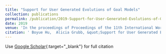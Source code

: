 ```yaml
---
title: "Support for User Generated Evolutions of Goal Models"
collection: publications
permalink: /publication/2019-Support-for-User-Generated-Evolutions-of-Goal-Models
date: 2019
venue: 'In the proceedings of Proceedings of the 11th International Workshop on Modeling in Software Engineering textbackslashnormalfont (textbackslashbf MiSE)'
citation: ' Boyue Hu,  Alicia Grubb, &quot;Support for User Generated Evolutions of Goal Models.&quot; In the proceedings of Proceedings of the 11th International Workshop on Modeling in Software Engineering textbackslashnormalfont (textbackslashbf MiSE), 2019.'
---
```

Use [Google Scholar](https://scholar.google.com/scholar?q=Support+for+User+Generated+Evolutions+of+Goal+Models){:target="_blank"} for full citation